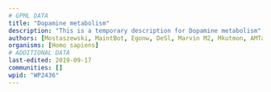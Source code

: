```yaml
---
# GPML DATA
title: "Dopamine metabolism"
description: "This is a temporary description for Dopamine metabolism"
authors: [Mostaszewski, MaintBot, Egonw, DeSl, Marvin M2, Mkutmon, AMTan, Khanspers]
organisms: [Homo sapiens]
# ADDITIONAL DATA
last-edited: 2019-09-17
communities: []
wpid: "WP2436"
---
```

